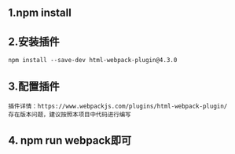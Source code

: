 <!--
 * @Date: 2021-05-25 21:44:24
 * @LastEditors: LaBiXiaoChen
 * @LastEditTime: 2021-05-25 22:07:10
 * @FilePath: \github项目\js的demo阶段二\HtmlWebpackPlugin插件\README.md
-->
## 1.npm install

## 2.安装插件
```
npm install --save-dev html-webpack-plugin@4.3.0
```

## 3.配置插件
```
插件详情：https://www.webpackjs.com/plugins/html-webpack-plugin/
存在版本问题，建议按照本项目中代码进行编写
```

## 4. npm run webpack即可
